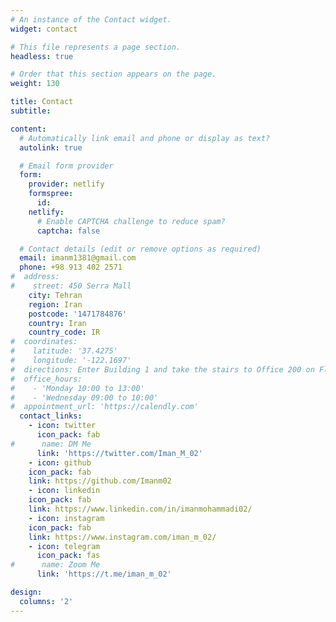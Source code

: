 ```yaml
---
# An instance of the Contact widget.
widget: contact

# This file represents a page section.
headless: true

# Order that this section appears on the page.
weight: 130

title: Contact
subtitle:

content:
  # Automatically link email and phone or display as text?
  autolink: true

  # Email form provider
  form:
    provider: netlify
    formspree:
      id:
    netlify:
      # Enable CAPTCHA challenge to reduce spam?
      captcha: false

  # Contact details (edit or remove options as required)
  email: imanm1381@gmail.com
  phone: +98 913 402 2571
#  address:
#    street: 450 Serra Mall
    city: Tehran
    region: Iran
    postcode: '1471784876'
    country: Iran
    country_code: IR
#  coordinates:
#    latitude: '37.4275'
#    longitude: '-122.1697'
#  directions: Enter Building 1 and take the stairs to Office 200 on Floor 2
#  office_hours:
#    - 'Monday 10:00 to 13:00'
#    - 'Wednesday 09:00 to 10:00'
#  appointment_url: 'https://calendly.com'
  contact_links:
    - icon: twitter
      icon_pack: fab
#      name: DM Me
      link: 'https://twitter.com/Iman_M_02'
    - icon: github
    icon_pack: fab
    link: https://github.com/Imanm02
    - icon: linkedin
    icon_pack: fab
    link: https://www.linkedin.com/in/imanmohammadi02/
    - icon: instagram
    icon_pack: fab
    link: https://www.instagram.com/iman_m_02/
    - icon: telegram
      icon_pack: fas
#      name: Zoom Me
      link: 'https://t.me/iman_m_02'

design:
  columns: '2'
---
```

